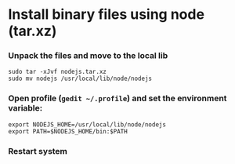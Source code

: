 # Install binary files using node (tar.xz)

### Unpack the files and move to the local lib

```
sudo tar -xJvf nodejs.tar.xz
sudo mv nodejs /usr/local/lib/node/nodejs
```

### Open profile (`gedit ~/.profile`) and set the environment variable:
```
export NODEJS_HOME=/usr/local/lib/node/nodejs
export PATH=$NODEJS_HOME/bin:$PATH
```

### Restart system
